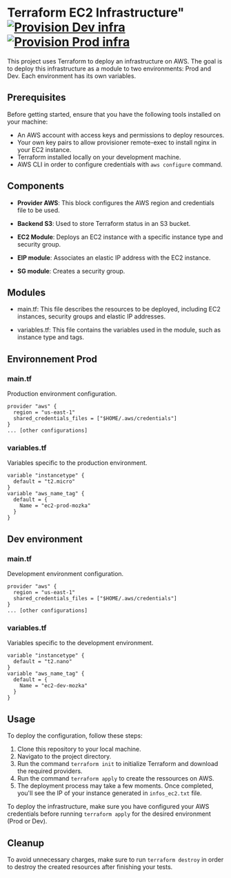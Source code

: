 # Terraform EC2 Infrastructure"<br>[![Provision Dev infra](https://github.com/MozkaGit/terraform-module-ec2/actions/workflows/provision_dev.yaml/badge.svg)](https://github.com/MozkaGit/terraform-module-ec2/actions/workflows/provision_dev.yaml) [![Provision Prod infra](https://github.com/MozkaGit/terraform-module-ec2/actions/workflows/provision_prod.yaml/badge.svg)](https://github.com/MozkaGit/terraform-module-ec2/actions/workflows/provision_prod.yaml)</br>

This project uses Terraform to deploy an infrastructure on AWS. The goal is to deploy this infrastructure as a module to two environments: Prod and Dev. Each environment has its own variables.

## Prerequisites

Before getting started, ensure that you have the following tools installed on your machine:

- An AWS account with access keys and permissions to deploy resources.
- Your own key pairs to allow provisioner remote-exec to install nginx in your EC2 instance.
- Terraform installed locally on your development machine.
- AWS CLI in order to configure credentials with `aws configure` command.

## Components

- **Provider AWS**: This block configures the AWS region and credentials file to be used.
  
- **Backend S3**: Used to store Terraform status in an S3 bucket.

- **EC2 Module**: Deploys an EC2 instance with a specific instance type and security group.

- **EIP module**: Associates an elastic IP address with the EC2 instance.

- **SG module**: Creates a security group.
## Modules

- main.tf: This file describes the resources to be deployed, including EC2 instances, security groups and elastic IP addresses.

- variables.tf: This file contains the variables used in the module, such as instance type and tags.

## Environnement Prod

### main.tf
Production environment configuration.

```hcl
provider "aws" {
  region = "us-east-1"
  shared_credentials_files = ["$HOME/.aws/credentials"]
}
... [other configurations]
```

### variables.tf
Variables specific to the production environment.

```hcl
variable "instancetype" {
  default = "t2.micro"
}
variable "aws_name_tag" {
  default = {
    Name = "ec2-prod-mozka"
  }
}
```

## Dev environment

### main.tf
Development environment configuration.

```hcl
provider "aws" {
  region = "us-east-1"
  shared_credentials_files = ["$HOME/.aws/credentials"]
}
... [other configurations]
```

### variables.tf
Variables specific to the development environment.

```hcl
variable "instancetype" {
  default = "t2.nano"
}
variable "aws_name_tag" {
  default = {
    Name = "ec2-dev-mozka"
  }
}
```

## Usage

To deploy the configuration, follow these steps:

1. Clone this repository to your local machine.
2. Navigato to the project directory.
3. Run the command `terraform init` to initialize Terraform and download the required providers.
4. Run the command `terraform apply` to create the ressources on AWS.
5. The deployment process may take a few moments. Once completed, you'll see the IP of your instance generated in `infos_ec2.txt` file.

To deploy the infrastructure, make sure you have configured your AWS credentials before running `terraform apply` for the desired environment (Prod or Dev).

## Cleanup

To avoid unnecessary charges, make sure to run `terraform destroy` in order to destroy the created resources after finishing your tests.